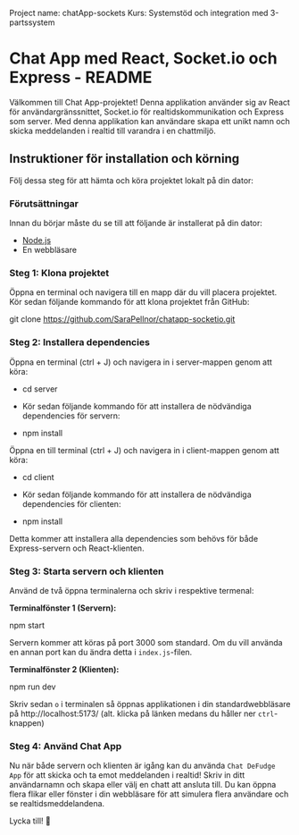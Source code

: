 Project name: chatApp-sockets
Kurs: Systemstöd och integration med 3-partssystem

# Chat App med React, Socket.io och Express - README

Välkommen till Chat App-projektet! Denna applikation använder sig av React för användargränssnittet, Socket.io för realtidskommunikation och Express som server.
Med denna applikation kan användare skapa ett unikt namn och skicka meddelanden i realtid till varandra i en chattmiljö.

## Instruktioner för installation och körning

Följ dessa steg för att hämta och köra projektet lokalt på din dator:

### Förutsättningar

Innan du börjar måste du se till att följande är installerat på din dator:

- [Node.js](https://nodejs.org/)
- En webbläsare

### Steg 1: Klona projektet

Öppna en terminal och navigera till en mapp där du vill placera projektet. Kör sedan följande kommando för att klona projektet från GitHub:

git clone https://github.com/SaraPellnor/chatapp-socketio.git

### Steg 2: Installera dependencies

Öppna en terminal (ctrl + J) och navigera in i server-mappen genom att köra:

- cd server

- Kör sedan följande kommando för att installera de nödvändiga dependencies för servern:

- npm install

Öppna en till terminal (ctrl + J) och navigera in i client-mappen genom att köra:

- cd client

- Kör sedan följande kommando för att installera de nödvändiga dependencies för clienten:

- npm install

Detta kommer att installera alla dependencies som behövs för både Express-servern och React-klienten.

### Steg 3: Starta servern och klienten

Använd de två öppna terminalerna och skriv i respektive termenal:

**Terminalfönster 1 (Servern):**

npm start

Servern kommer att köras på port 3000 som standard. Om du vill använda en annan port kan du ändra detta i `index.js`-filen.

**Terminalfönster 2 (Klienten):**

npm run dev

Skriv sedan `o` i terminalen så öppnas applikationen i din standardwebbläsare på http://localhost:5173/ (alt. klicka på länken medans du håller ner `ctrl`-knappen)

### Steg 4: Använd Chat App

Nu när både servern och klienten är igång kan du använda `Chat DeFudge App` för att skicka och ta emot meddelanden i realtid! Skriv in ditt användarnamn och skapa eller välj en chatt att ansluta till. Du kan öppna flera flikar eller fönster i din webbläsare för att simulera flera användare och se realtidsmeddelandena.

Lycka till! 🚀
